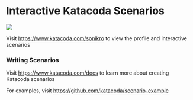 # Interactive Katacoda Scenarios

[![](http://shields.katacoda.com/katacoda/sonikro/count.svg)](https://www.katacoda.com/sonikro "Get your profile on Katacoda.com")

Visit https://www.katacoda.com/sonikro to view the profile and interactive scenarios

### Writing Scenarios
Visit https://www.katacoda.com/docs to learn more about creating Katacoda scenarios

For examples, visit https://github.com/katacoda/scenario-example
